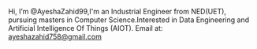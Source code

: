 Hi, I’m @AyeshaZahid99,I'm an Industrial Engineer from NED(UET), pursuing masters in Computer Science.Interested in Data Engineering and Artificial Intelligence Of Things (AIOT).
Email at: ayeshazahid758@gmail.com

<!---
AyeshaZahid99/AyeshaZahid99 is a ✨ special ✨ repository because its `README.md` (this file) appears on your GitHub profile.
You can click the Preview link to take a look at your changes.
--->
